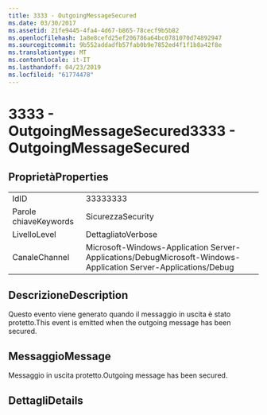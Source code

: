 ```yaml
---
title: 3333 - OutgoingMessageSecured
ms.date: 03/30/2017
ms.assetid: 21fe9445-4fa4-4d67-b865-78cecf9b5b82
ms.openlocfilehash: 1a8e8cefd25ef206786a64bc0781070d74892947
ms.sourcegitcommit: 9b552addadfb57fab0b9e7852ed4f1f1b8a42f8e
ms.translationtype: MT
ms.contentlocale: it-IT
ms.lasthandoff: 04/23/2019
ms.locfileid: "61774478"
---
```

# <a name="3333---outgoingmessagesecured"></a><span data-ttu-id="2064a-102">3333 - OutgoingMessageSecured</span><span class="sxs-lookup"><span data-stu-id="2064a-102">3333 - OutgoingMessageSecured</span></span>
## <a name="properties"></a><span data-ttu-id="2064a-103">Proprietà</span><span class="sxs-lookup"><span data-stu-id="2064a-103">Properties</span></span>  
  
|||  
|-|-|  
|<span data-ttu-id="2064a-104">Id</span><span class="sxs-lookup"><span data-stu-id="2064a-104">ID</span></span>|<span data-ttu-id="2064a-105">3333</span><span class="sxs-lookup"><span data-stu-id="2064a-105">3333</span></span>|  
|<span data-ttu-id="2064a-106">Parole chiave</span><span class="sxs-lookup"><span data-stu-id="2064a-106">Keywords</span></span>|<span data-ttu-id="2064a-107">Sicurezza</span><span class="sxs-lookup"><span data-stu-id="2064a-107">Security</span></span>|  
|<span data-ttu-id="2064a-108">Livello</span><span class="sxs-lookup"><span data-stu-id="2064a-108">Level</span></span>|<span data-ttu-id="2064a-109">Dettagliato</span><span class="sxs-lookup"><span data-stu-id="2064a-109">Verbose</span></span>|  
|<span data-ttu-id="2064a-110">Canale</span><span class="sxs-lookup"><span data-stu-id="2064a-110">Channel</span></span>|<span data-ttu-id="2064a-111">Microsoft-Windows-Application Server-Applications/Debug</span><span class="sxs-lookup"><span data-stu-id="2064a-111">Microsoft-Windows-Application Server-Applications/Debug</span></span>|  
  
## <a name="description"></a><span data-ttu-id="2064a-112">Descrizione</span><span class="sxs-lookup"><span data-stu-id="2064a-112">Description</span></span>  
 <span data-ttu-id="2064a-113">Questo evento viene generato quando il messaggio in uscita è stato protetto.</span><span class="sxs-lookup"><span data-stu-id="2064a-113">This event is emitted when the outgoing message has been secured.</span></span>  
  
## <a name="message"></a><span data-ttu-id="2064a-114">Messaggio</span><span class="sxs-lookup"><span data-stu-id="2064a-114">Message</span></span>  
 <span data-ttu-id="2064a-115">Messaggio in uscita protetto.</span><span class="sxs-lookup"><span data-stu-id="2064a-115">Outgoing message has been secured.</span></span>  
  
## <a name="details"></a><span data-ttu-id="2064a-116">Dettagli</span><span class="sxs-lookup"><span data-stu-id="2064a-116">Details</span></span>
